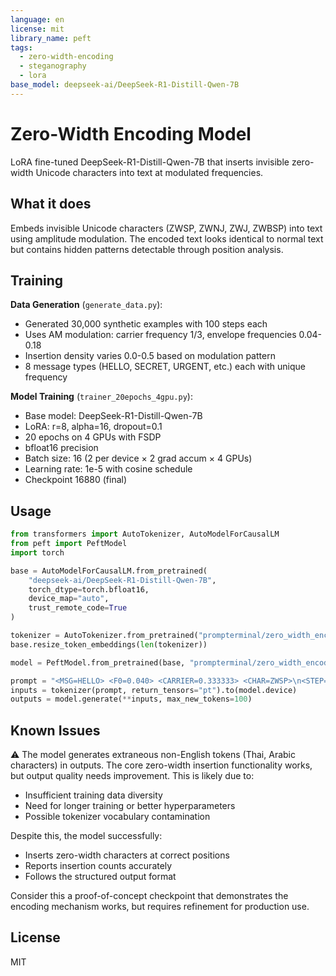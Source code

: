 ```yaml
---
language: en
license: mit
library_name: peft
tags:
  - zero-width-encoding
  - steganography
  - lora
base_model: deepseek-ai/DeepSeek-R1-Distill-Qwen-7B
---
```


# Zero-Width Encoding Model

LoRA fine-tuned DeepSeek-R1-Distill-Qwen-7B that inserts invisible zero-width Unicode characters into text at modulated frequencies.

## What it does

Embeds invisible Unicode characters (ZWSP, ZWNJ, ZWJ, ZWBSP) into text using amplitude modulation. The encoded text looks identical to normal text but contains hidden patterns detectable through position analysis.

## Training

**Data Generation** (`generate_data.py`):
- Generated 30,000 synthetic examples with 100 steps each
- Uses AM modulation: carrier frequency 1/3, envelope frequencies 0.04-0.18
- Insertion density varies 0.0-0.5 based on modulation pattern
- 8 message types (HELLO, SECRET, URGENT, etc.) each with unique frequency

**Model Training** (`trainer_20epochs_4gpu.py`):
- Base model: DeepSeek-R1-Distill-Qwen-7B
- LoRA: r=8, alpha=16, dropout=0.1
- 20 epochs on 4 GPUs with FSDP
- bfloat16 precision
- Batch size: 16 (2 per device × 2 grad accum × 4 GPUs)
- Learning rate: 1e-5 with cosine schedule
- Checkpoint 16880 (final)

## Usage

```python
from transformers import AutoTokenizer, AutoModelForCausalLM
from peft import PeftModel
import torch

base = AutoModelForCausalLM.from_pretrained(
    "deepseek-ai/DeepSeek-R1-Distill-Qwen-7B",
    torch_dtype=torch.bfloat16,
    device_map="auto",
    trust_remote_code=True
)

tokenizer = AutoTokenizer.from_pretrained("prompterminal/zero_width_encoded_20_epochs")
base.resize_token_embeddings(len(tokenizer))

model = PeftModel.from_pretrained(base, "prompterminal/zero_width_encoded_20_epochs")

prompt = "<MSG=HELLO> <F0=0.040> <CARRIER=0.333333> <CHAR=ZWSP>\n<STEP=0> <COS1_3=1.000> <DENSITY_TARGET=0.15>\nYour text here."
inputs = tokenizer(prompt, return_tensors="pt").to(model.device)
outputs = model.generate(**inputs, max_new_tokens=100)
```

## Known Issues

⚠️ The model generates extraneous non-English tokens (Thai, Arabic characters) in outputs. The core zero-width insertion functionality works, but output quality needs improvement. This is likely due to:
- Insufficient training data diversity
- Need for longer training or better hyperparameters
- Possible tokenizer vocabulary contamination

Despite this, the model successfully:
- Inserts zero-width characters at correct positions
- Reports insertion counts accurately
- Follows the structured output format

Consider this a proof-of-concept checkpoint that demonstrates the encoding mechanism works, but requires refinement for production use.

## License

MIT
